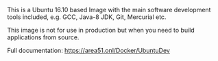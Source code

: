 This is a Ubuntu 16.10 based Image with the main software development tools included, e.g. GCC, Java-8 JDK, Git, Mercurial etc.

This image is not for use in production but when you need to build applications from source.

Full documentation: https://area51.onl/Docker/UbuntuDev

